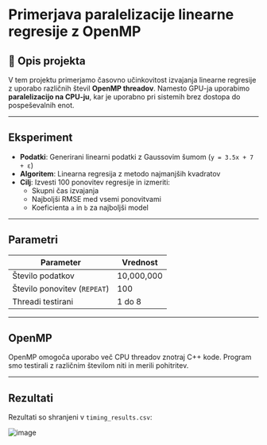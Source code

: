 # Primerjava paralelizacije linearne regresije z OpenMP

## 🧠 Opis projekta

V tem projektu primerjamo časovno učinkovitost izvajanja linearne regresije z uporabo različnih števil **OpenMP threadov**. Namesto GPU-ja uporabimo **paralelizacijo na CPU-ju**, kar je uporabno pri sistemih brez dostopa do pospeševalnih enot.

---

## Eksperiment

- **Podatki**: Generirani linearni podatki z Gaussovim šumom (`y = 3.5x + 7 + ε`)
- **Algoritem**: Linearna regresija z metodo najmanjših kvadratov
- **Cilj**: Izvesti 100 ponovitev regresije in izmeriti:
  - Skupni čas izvajanja
  - Najboljši RMSE med vsemi ponovitvami
  - Koeficienta `a` in `b` za najboljši model

---

## Parametri

| Parameter     | Vrednost         |
|---------------|------------------|
| Število podatkov | 10,000,000    |
| Število ponovitev (`REPEAT`) | 100 |
| Threadi testirani | 1 do 8        |

---

## OpenMP

OpenMP omogoča uporabo več CPU threadov znotraj C++ kode. Program smo testirali z različnim številom niti in merili pohitritev.

---

## Rezultati

Rezultati so shranjeni v `timing_results.csv`:

![image](https://github.com/user-attachments/assets/549968be-4c67-427c-8deb-d8f68955e3dd)
